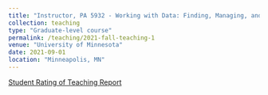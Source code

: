 ```yaml
---
title: "Instructor, PA 5932 - Working with Data: Finding, Managing, and Using Data"
collection: teaching
type: "Graduate-level course"
permalink: /teaching/2021-fall-teaching-1
venue: "University of Minnesota"
date: 2021-09-01
location: "Minneapolis, MN"
---
```


[Student Rating of Teaching Report](https://yiw0104.github.io/files/SRT_PA5932_Fall2021.pdf)